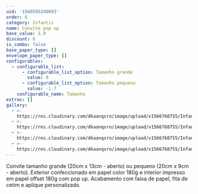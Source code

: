 ```yaml
---
uid: '1566595240093'
order: 8
category: Infantis
name: Convite pop up
base_value: 5.9
discount: 0
is_combo: false
base_paper_type: []
envelope_paper_type: []
configurables:
  - configurable_list:
      - configurable_list_option: Tamanho grande
        value: 0
      - configurable_list_option: Tamanho pequeno
        value: -1.7
    configurable_name: Tamanho
extras: []
gallery:
  - >-
    https://res.cloudinary.com/dkaanqsro/image/upload/v1566768755/Infantis/Convite_pop_up_grande_2_lxzeax.jpg
  - >-
    https://res.cloudinary.com/dkaanqsro/image/upload/v1566768755/Infantis/Convite_pop_up_grande_3_nyil89.jpg
  - >-
    https://res.cloudinary.com/dkaanqsro/image/upload/v1566768755/Infantis/Convite_pop_up_pequeno_2_g3c1qc.jpg
  - >-
    https://res.cloudinary.com/dkaanqsro/image/upload/v1566768755/Infantis/Convite_pop_up_pequeno_3_tiq1dn.jpg
---
```

Convite tamanho grande (20cm x 13cm - aberto) ou pequeno (20cm x 9cm - aberto). Exterior confeccionado em papel color 180g e interior impresso em papel offset 180g com pop up. Acabamento com faixa de papel, fita de cetim e aplique personalizado.
